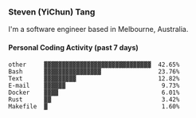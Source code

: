 ### Steven (YiChun) Tang

I'm a software engineer based in Melbourne, Australia.

#### Personal Coding Activity (past 7 days)
```
other     ▓▓▓▓▓▓▓▓▓▓▓▓▓▓▓▓▓▓▓▓▓▓▓▓▓▓▓▓▓▓  42.65%
Bash      ▓▓▓▓▓▓▓▓▓▓▓▓▓▓▓▓                23.76%
Text      ▓▓▓▓▓▓▓▓▓                       12.82%
E-mail    ▓▓▓▓▓▓                           9.73%
Docker    ▓▓▓▓                             6.01%
Rust      ▓▓                               3.42%
Makefile  ▓                                1.60%
```
